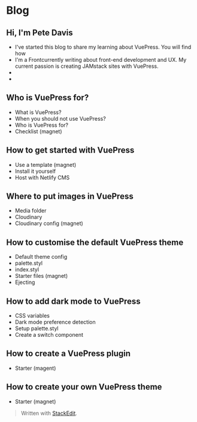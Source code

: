 # Blog

## Hi, I'm Pete Davis
 - I've started this blog to share my learning about VuePress. You will find how
 - I'm a Frontcurrently writing about front-end development and UX. My current passion is creating JAMstack sites with VuePress.
 - 
 - 

## Who is VuePress for?
 - What is VuePress?
 - When you should not use VuePress?
 - Who is VuePress for?
 - Checklist (magnet)

## How to get started with VuePress
 - Use a template (magnet)
 - Install it yourself
 - Host with Netlify CMS

## Where to put images in VuePress
 - Media folder
 - Cloudinary
 - Cloudinary config (magnet)

## How to customise the default VuePress theme
 - Default theme config
 - palette.styl
 - index.styl
 - Starter files (magnet)
 - Ejecting

## How to add dark mode to VuePress
 - CSS variables
 - Dark mode preference detection
 - Setup palette.styl
 - Create a switch component

## How to create a VuePress plugin
 - Starter (magent)

## How to create your own VuePress theme
 - Starter (magnet)

> Written with [StackEdit](https://stackedit.io/).
<!--stackedit_data:
eyJoaXN0b3J5IjpbLTExNjA5MTExNDUsLTYzOTQ2MDAwOSw3Mz
k0MjUxODQsLTIxNDE2NjYyOTQsLTE0MDYwMzc0NTddfQ==
-->